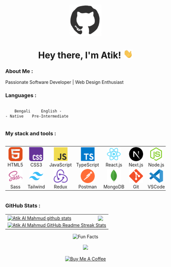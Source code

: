 <div id="header" align="center">

<img src="./github.gif" width="100"/>

<h1>
Hey there, I'm Atik!
<img src="./giphy.gif" width="30px" alt="GIF">
</h1>

   </div>
  
### About Me :

Passionate Software Developer | Web Design Enthusiast

### Languages :

<div style="display: flex; align-items: flex-start; align: center">
<table  align="center">
  <tr>
    
        Bengali - Native
        
  </tr>

  <tr>
    
        English - Pre-Intermediate
        
  </tr>
</table>
</div>

### My stack and tools :

<div style="display: flex; align-items: flex-start; align: center">
<table align="center">
  <tr>
     <td align="center"  width="88">
         <img src="./01-html5.svg" alt="HTML5" width="44" height="44"/>
      <br>HTML5
    </td>
    <td align="center" width="88">
        <img src="./02-css3.svg" alt="CSS3" width="44" height="44"/>
      <br>CSS3
    </td>
<td align="center" width="88">
         <img src="./03-javascript.svg" alt="JS" width="44" height="44"/>
      <br>JavaScript
    </td>
    <td align="center" width="88">
        <img src="./04-typescript.svg" alt="TS" width="44" height="44"/>
      <br>TypeScript
    </td>
<!--     <td align="center" width="88">
        <img src="./images/05-python.svg" alt="Python" width="44" height="44"/>
      <br>Python
    </td> -->
    <td align="center" width="88">
        <img src="./06-react.svg" alt="React" width="44" height="44"/>
      <br>React.js
    </td>
    <td align="center" width="88">
        <img src="./07-nextjs.svg" alt="Next.js" width="44" height="44"/>
      <br>Next.js
    </td>
    <td align="center" width="88">
      <img src="./08-nodejs.svg" alt="Node.js" width="44" height="44"/>
      <br>Node.js
    </td>
        <td align="center" width="88">
       <img src="./09-sql.svg" alt="SQL" width="44" height="44"/>
      <br>SQL
      </td>
  </tr>
    <td align="center" width="88">
        <img src="./10-sass.svg" alt="Sass" width="44" height="44"/>
      <br>Sass
    </td>
<!--     <td align="center" width="88"> 
        <img src="./images/11-bem.svg" alt="Bem" width="44" height="44"/>
      <br>BEM
    </td> -->
    <td align="center"  width="88">
        <img src="./12-tailwind.svg" alt="Tailwind" width="44" height="44"/>
      <br>Tailwind
    </td>
    <td align="center" width="88">
        <img src="./13-redux.svg" alt="Redux" width="44" height="44"/>
      <br>Redux
    </td>
      <td align="center" width="88">
        <img src="./14-postman.svg" alt="Postman" width="44" height="44"/>
      <br>Postman
    </td>
      </td>
      <td align="center" width="88">
        <img src="./15-mongodb.svg" alt="MongoDB" width="44" height="44"/>
      <br>MongoDB
     </td>
     <td align="center" width="88">
        <img src="./16-git.svg" alt="Git" width="44" height="44"/>
      <br>Git
    </td>
  <td align="center" width="88">
        <img src="./17-vscode.svg" alt="Visual Studio Code" width="44" height="44"/>
      <br>VSCode
     </td>
  <td align="center" width="88">
        <img src="./18-figma.svg" alt="Figma" width="44" height="44"/>
      <br>Figma
     </td>
</table>
</div>

### GitHub Stats :

<table align="center">
  <tr>
  <td>
  <a href="https://github.com/atikmahmud482/github-readme-stats"><img align="center" src="https://github-readme-stats.vercel.app/api?username=atikmahmud482&show_icons=true&include_all_commits=true&theme=buefy&hide_border=true" alt="Atik Al Mahmud github stats" /></a>
  </td>
  <td>
  <a href="https://github.com/atikmahmud482/github-readme-stats"><img align="center" src="https://github-readme-stats.vercel.app/api/top-langs/?username=atikmahmud482&layout=compact&theme=buefy&hide_border=true" /></a>
  </td>
  </tr>
  <tr>
  <td colspan=2 align="center">
<!--      <a href="https://git.io/streak-stats"><img src="https://streak-stats.demolab.com?user=atikmahmud482&card_height=170" alt="GitHub Streak" /></a><a href="https://git.io/streak-stats"><img src="https://streak-stats.demolab.com?user=atikmahmud482&card_height=170" alt="GitHub Streak" /></a> -->
  <a href="https://git.io/streak-stats"> <img src="http://github-readme-streak-stats.herokuapp.com?user=atikmahmud482&hide_border=true&background=f6f8fa&currStreakLabel=000000&date_format=j%20M%5B%20Y%5D" alt="Atik Al Mahmud GitHub Readme Streak Stats" /> </a>
  </td>
  </tr>
</table>

<div align=center> 
<img src="https://readme-typing-svg.herokuapp.com?color=%2336BCF7&size=30&center=true&vCenter=true&width=1000&height=50&lines=Fun+Facts:+;Love+joking,+got+a+great+sense+of+humor.+;" alt="Fun Facts" /> 
</div>
  
<br>

<div align="center">
<a href="https://u8views.com/github/atikmahmud482"><img src="https://u8views.com/api/v1/github/profiles/115661003/views/day-week-month-total-count.svg"></a>
</div>

<br>

<div align="center">
<a href="https://www.buymeacoffee.com/atikmahmud482" target="_blank"><img src="https://cdn.buymeacoffee.com/buttons/v2/default-blue.png" alt="Buy Me A Coffee" style="height: 40px !important;width: 180px !important;" ></a>
</div>
